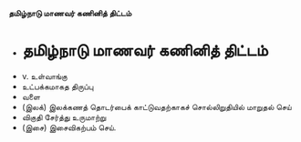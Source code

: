 **தமிழ்நாடு மாணவர் கணினித் திட்டம்**
- # தமிழ்நாடு மாணவர் கணினித் திட்டம்
- v. உள்வாங்கு
- உட்பக்கமாகத திருப்பு
- வளை
- (இலக்) இலக்கணத் தொடர்பைக் காட்டுவதற்காகச் சொல்லிறுதியில் மாறுதல் செய்
- விகுதி சேர்த்து உருமாற்று
- (இசை) இசைவிகற்பம்  செய்.

